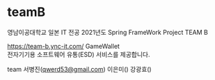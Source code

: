 # teamB
영남이공대학교 일본 IT 전공 2021년도 Spring FrameWork Project TEAM B

https://team-b.ync-it.com/
GameWallet<br>
전자기기용 소프트웨어 유통(ESD) 서비스를 제공합니다.

team
서병진(qwerd53@gmail.com)
이은미()
강광효()
